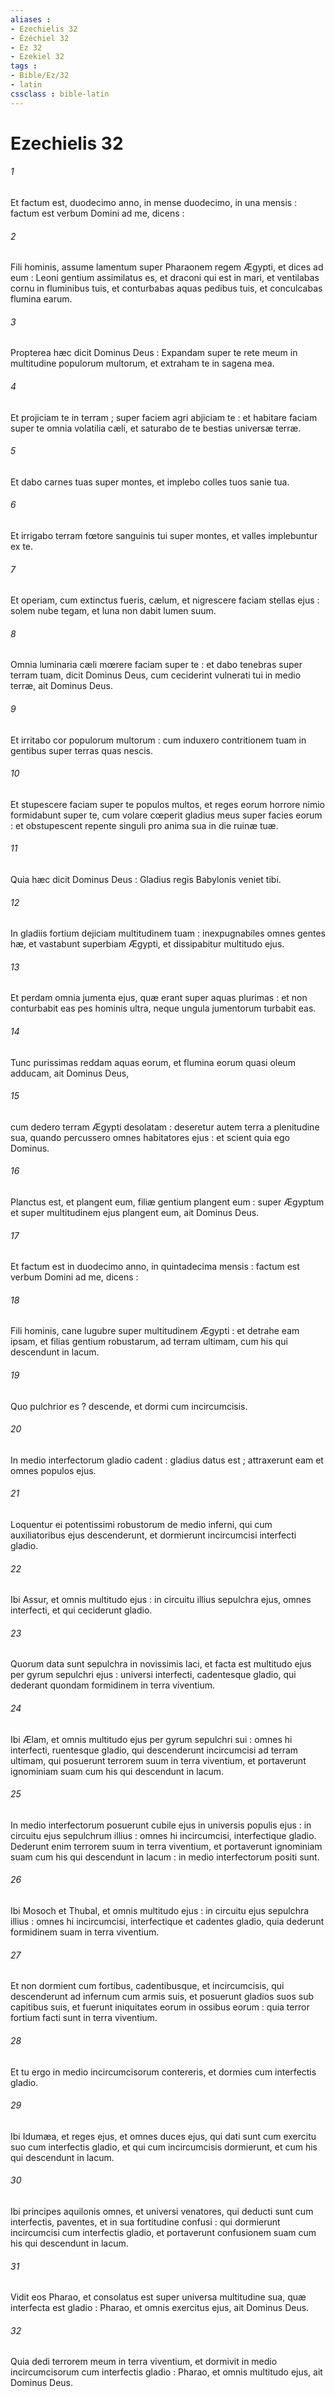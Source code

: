 ```yaml
---
aliases : 
- Ezechielis 32
- Ézéchiel 32
- Ez 32
- Ezekiel 32
tags : 
- Bible/Ez/32
- latin
cssclass : bible-latin
---
```


# Ezechielis 32

###### 1
Et factum est, duodecimo anno, in mense duodecimo, in una mensis : factum est verbum Domini ad me, dicens :
###### 2
Fili hominis, assume lamentum super Pharaonem regem Ægypti, et dices ad eum : Leoni gentium assimilatus es, et draconi qui est in mari, et ventilabas cornu in fluminibus tuis, et conturbabas aquas pedibus tuis, et conculcabas flumina earum.
###### 3
Propterea hæc dicit Dominus Deus : Expandam super te rete meum in multitudine populorum multorum, et extraham te in sagena mea.
###### 4
Et projiciam te in terram ; super faciem agri abjiciam te : et habitare faciam super te omnia volatilia cæli, et saturabo de te bestias universæ terræ.
###### 5
Et dabo carnes tuas super montes, et implebo colles tuos sanie tua.
###### 6
Et irrigabo terram fœtore sanguinis tui super montes, et valles implebuntur ex te.
###### 7
Et operiam, cum extinctus fueris, cælum, et nigrescere faciam stellas ejus : solem nube tegam, et luna non dabit lumen suum.
###### 8
Omnia luminaria cæli mœrere faciam super te : et dabo tenebras super terram tuam, dicit Dominus Deus, cum ceciderint vulnerati tui in medio terræ, ait Dominus Deus.
###### 9
Et irritabo cor populorum multorum : cum induxero contritionem tuam in gentibus super terras quas nescis.
###### 10
Et stupescere faciam super te populos multos, et reges eorum horrore nimio formidabunt super te, cum volare cœperit gladius meus super facies eorum : et obstupescent repente singuli pro anima sua in die ruinæ tuæ.
###### 11
Quia hæc dicit Dominus Deus : Gladius regis Babylonis veniet tibi.
###### 12
In gladiis fortium dejiciam multitudinem tuam : inexpugnabiles omnes gentes hæ, et vastabunt superbiam Ægypti, et dissipabitur multitudo ejus.
###### 13
Et perdam omnia jumenta ejus, quæ erant super aquas plurimas : et non conturbabit eas pes hominis ultra, neque ungula jumentorum turbabit eas.
###### 14
Tunc purissimas reddam aquas eorum, et flumina eorum quasi oleum adducam, ait Dominus Deus,
###### 15
cum dedero terram Ægypti desolatam : deseretur autem terra a plenitudine sua, quando percussero omnes habitatores ejus : et scient quia ego Dominus.
###### 16
Planctus est, et plangent eum, filiæ gentium plangent eum : super Ægyptum et super multitudinem ejus plangent eum, ait Dominus Deus.
###### 17
Et factum est in duodecimo anno, in quintadecima mensis : factum est verbum Domini ad me, dicens :
###### 18
Fili hominis, cane lugubre super multitudinem Ægypti : et detrahe eam ipsam, et filias gentium robustarum, ad terram ultimam, cum his qui descendunt in lacum.
###### 19
Quo pulchrior es ? descende, et dormi cum incircumcisis.
###### 20
In medio interfectorum gladio cadent : gladius datus est ; attraxerunt eam et omnes populos ejus.
###### 21
Loquentur ei potentissimi robustorum de medio inferni, qui cum auxiliatoribus ejus descenderunt, et dormierunt incircumcisi interfecti gladio.
###### 22
Ibi Assur, et omnis multitudo ejus : in circuitu illius sepulchra ejus, omnes interfecti, et qui ceciderunt gladio.
###### 23
Quorum data sunt sepulchra in novissimis laci, et facta est multitudo ejus per gyrum sepulchri ejus : universi interfecti, cadentesque gladio, qui dederant quondam formidinem in terra viventium.
###### 24
Ibi Ælam, et omnis multitudo ejus per gyrum sepulchri sui : omnes hi interfecti, ruentesque gladio, qui descenderunt incircumcisi ad terram ultimam, qui posuerunt terrorem suum in terra viventium, et portaverunt ignominiam suam cum his qui descendunt in lacum.
###### 25
In medio interfectorum posuerunt cubile ejus in universis populis ejus : in circuitu ejus sepulchrum illius : omnes hi incircumcisi, interfectique gladio. Dederunt enim terrorem suum in terra viventium, et portaverunt ignominiam suam cum his qui descendunt in lacum : in medio interfectorum positi sunt.
###### 26
Ibi Mosoch et Thubal, et omnis multitudo ejus : in circuitu ejus sepulchra illius : omnes hi incircumcisi, interfectique et cadentes gladio, quia dederunt formidinem suam in terra viventium.
###### 27
Et non dormient cum fortibus, cadentibusque, et incircumcisis, qui descenderunt ad infernum cum armis suis, et posuerunt gladios suos sub capitibus suis, et fuerunt iniquitates eorum in ossibus eorum : quia terror fortium facti sunt in terra viventium.
###### 28
Et tu ergo in medio incircumcisorum contereris, et dormies cum interfectis gladio.
###### 29
Ibi Idumæa, et reges ejus, et omnes duces ejus, qui dati sunt cum exercitu suo cum interfectis gladio, et qui cum incircumcisis dormierunt, et cum his qui descendunt in lacum.
###### 30
Ibi principes aquilonis omnes, et universi venatores, qui deducti sunt cum interfectis, paventes, et in sua fortitudine confusi : qui dormierunt incircumcisi cum interfectis gladio, et portaverunt confusionem suam cum his qui descendunt in lacum.
###### 31
Vidit eos Pharao, et consolatus est super universa multitudine sua, quæ interfecta est gladio : Pharao, et omnis exercitus ejus, ait Dominus Deus.
###### 32
Quia dedi terrorem meum in terra viventium, et dormivit in medio incircumcisorum cum interfectis gladio : Pharao, et omnis multitudo ejus, ait Dominus Deus.
